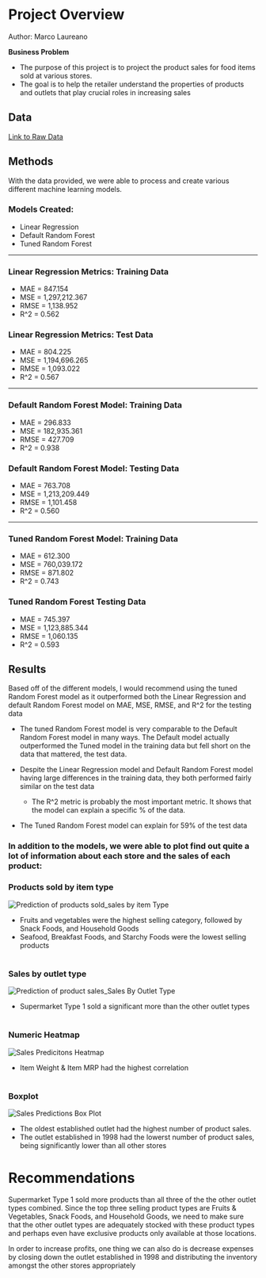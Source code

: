 # Project Overview
Author: Marco Laureano

**Business Problem**
- The purpose of this project is to project the product sales for food items sold at various stores.
- The goal is to help the retailer understand the properties of products and outlets that play crucial roles in increasing sales

## Data 
[Link to Raw Data](sales_predictions_2023.csv)

## Methods
With the data provided, we were able to process and create various different machine learning models.

### Models Created:
  - Linear Regression
  - Default Random Forest
  - Tuned Random Forest
-----
### Linear Regression Metrics: Training Data
- MAE = 847.154
- MSE = 1,297,212.367
- RMSE = 1,138.952
- R^2 = 0.562
### Linear Regression Metrics: Test Data
- MAE = 804.225
- MSE = 1,194,696.265
- RMSE = 1,093.022
- R^2 = 0.567
-----
### Default Random Forest Model: Training Data 
- MAE = 296.833
- MSE = 182,935.361
- RMSE = 427.709
- R^2 = 0.938
### Default Random Forest Model: Testing Data
- MAE = 763.708
- MSE = 1,213,209.449
- RMSE = 1,101.458
- R^2 = 0.560
-----
### Tuned Random Forest Model: Training Data
- MAE = 612.300
- MSE = 760,039.172
- RMSE = 871.802
- R^2 = 0.743
### Tuned Random Forest Testing Data
- MAE = 745.397
- MSE = 1,123,885.344
- RMSE = 1,060.135
- R^2 = 0.593

## Results
Based off of the different models, I would recommend using the tuned Random Forest model as it outperformed both the Linear Regression and default Random Forest model on MAE, MSE, RMSE, and R^2 for the testing data
- The tuned Random Forest model is very comparable to the Default Random Forest model in many ways. The Default model actually outperformed the Tuned model in the training data but fell short on the data that mattered, the test data.

- Despite the Linear Regression model and Default Random Forest model having large differences in the training data, they both performed fairly similar on the test data
  - The R^2 metric is probably the most important metric. It shows that the model can explain a specific % of the data.

- The Tuned Random Forest model can explain for 59% of the test data

### In addition to the models, we were able to plot find out quite a lot of information about each store and the sales of each product:
### Products sold by item type
![Prediction of products sold_sales by item Type](https://github.com/donmarcolaureano/predictionofproductsales/assets/140132043/d621f481-9983-4da1-9da6-4931aa194c73)
- Fruits and vegetables were the highest selling category, followed by Snack Foods, and Household Goods
- Seafood, Breakfast Foods, and Starchy Foods were the lowest selling products 
#
### Sales by outlet type
![Prediction of product sales_Sales By Outlet Type](https://github.com/donmarcolaureano/predictionofproductsales/assets/140132043/230562c9-4180-4d20-a578-5c2bfa6e7ca0)
- Supermarket Type 1 sold a significant more than the other outlet types
#
### Numeric Heatmap
![Sales Predicitons Heatmap](https://github.com/donmarcolaureano/predictionofproductsales/assets/140132043/650373a2-05a9-46f9-8df4-8d83da381f67)
- Item Weight & Item MRP had the highest correlation
#
### Boxplot
![Sales Predictions Box Plot](https://github.com/donmarcolaureano/predictionofproductsales/assets/140132043/9671b04f-34cc-421d-8eb2-6ed3a59c22c7)
- The oldest established outlet had the highest number of product sales.
- The outlet established in 1998 had the lowerst number of product sales, being significantly lower than all other stores

# Recommendations
Supermarket Type 1 sold more products than all three of the the other outlet types combined. Since the top three selling product types are Fruits & Vegetables, Snack Foods, and Household Goods, we need to make sure that the other outlet types are adequately stocked with these product types and perhaps even have exclusive products only available at those locations.

In order to increase profits, one thing we can also do is decrease expenses by closing down the outlet established in 1998 and distributing the inventory amongst the other stores appropriately
